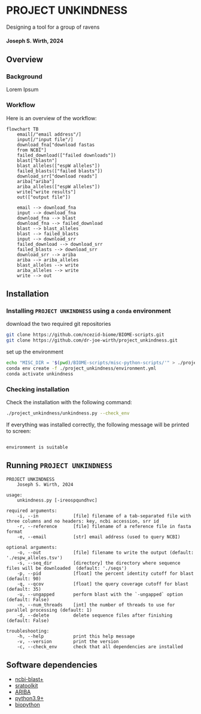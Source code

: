 # PROJECT UNKINDNESS
Designing a tool for a group of ravens

#### Joseph S. Wirth, 2024

## Overview
### Background
Lorem Ipsum

### Workflow
Here is an overview of the workflow:
```mermaid
flowchart TB
    email[/"email address"/]
    input[/"input file"/]
    download_fna["download fastas
    from NCBI"]
    failed_download(["failed downloads"])
    blast["blastn"]
    blast_alleles(["espW alleles"])
    failed_blasts(["failed blasts"])
    download_srr["download reads"]
    ariba["ariba"]
    ariba_alleles(["espW alleles"])
    write["write results"]
    out(["output file"])

    email --> download_fna
    input --> download_fna
    download_fna --> blast
    download_fna --> failed_download
    blast --> blast_alleles
    blast --> failed_blasts
    input --> download_srr
    failed_download --> download_srr
    failed_blasts --> download_srr
    download_srr --> ariba
    ariba --> ariba_alleles
    blast_alleles --> write
    ariba_alleles --> write
    write --> out
```

## Installation
### Installing `PROJECT UNKINDNESS` using a `conda` environment
download the two required git repositories
```bash
git clone https://github.com/ncezid-biome/BIOME-scripts.git
git clone https://github.com/dr-joe-wirth/project_unkindness.git
```
set up the environment
```bash
echo "MISC_DIR = '$(pwd)/BIOME-scripts/misc-python-scripts/'" > ./project_unkindness/miscDirectory.py
conda env create -f ./project_unkindness/environment.yml
conda activate unkindness
```

### Checking installation
Check the installation with the following command:

```bash
./project_unkindness/unkindness.py --check_env
```

If everything was installed correctly, the following message will be printed to screen:

```text

environment is suitable

```

## Running `PROJECT UNKINDNESS`
```text
PROJECT UNKINDNESS
    Joseph S. Wirth, 2024

usage:
    unkindness.py [-ireospqundhvc]

required arguments:
    -i, --in             [file] filename of a tab-separated file with three columns and no headers: key, ncbi accession, srr id
    -r, --reference      [file] filename of a reference file in fasta format
    -e, --email          [str] email address (used to query NCBI)

optional arguments:
    -o, --out            [file] filename to write the output (default: './espw_alleles.tsv')
    -s, --seq_dir        [directory] the directory where sequence files will be downloaded  (default: './seqs')
    -p, --pid            [float] the percent identity cutoff for blast (default: 90)
    -q, --qcov           [float] the query coverage cutoff for blast (default: 35)
    -u, --ungapped       perform blast with the `-ungapped` option (default: False)
    -n, --num_threads    [int] the number of threads to use for parallel processing (default: 1)
    -d, --delete         delete sequence files after finishing (default: False)

troubleshooting:
    -h, --help           print this help message
    -v, --version        print the version
    -c, --check_env      check that all dependencies are installed
```

## Software dependencies
* [ncbi-blast+](https://blast.ncbi.nlm.nih.gov/doc/blast-help/downloadblastdata.html)
* [sratoolkit](https://github.com/ncbi/sra-tools)
* [ARIBA](https://github.com/sanger-pathogens/ariba)
* [python3.9+](https://www.python.org/)
* [biopython](https://biopython.org/)
